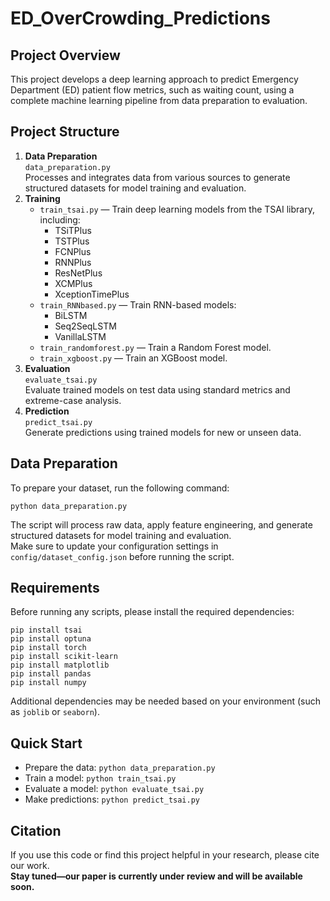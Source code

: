 <!DOCTYPE html>
<html lang="en">
<head>
  <meta charset="UTF-8">
  <title>ED_OverCrowding_Predictions</title>
</head>
<body>

<h1>ED_OverCrowding_Predictions</h1>

<h2>Project Overview</h2>
<p>
  This project develops a deep learning approach to predict Emergency Department (ED) patient flow metrics, such as waiting count, using a complete machine learning pipeline from data preparation to evaluation.
</p>

<h2>Project Structure</h2>
<ol>
  <li>
    <b>Data Preparation</b><br>
    <code>data_preparation.py</code><br>
    <span>
      Processes and integrates data from various sources to generate structured datasets for model training and evaluation.
    </span>
  </li>
  <li>
    <b>Training</b>
    <ul>
      <li>
        <code>train_tsai.py</code> — Train deep learning models from the TSAI library, including:
        <ul>
          <li>TSiTPlus</li>
          <li>TSTPlus</li>
          <li>FCNPlus</li>
          <li>RNNPlus</li>
          <li>ResNetPlus</li>
          <li>XCMPlus</li>
          <li>XceptionTimePlus</li>
        </ul>
      </li>
      <li>
        <code>train_RNNbased.py</code> — Train RNN-based models:
        <ul>
          <li>BiLSTM</li>
          <li>Seq2SeqLSTM</li>
          <li>VanillaLSTM</li>
        </ul>
      </li>
      <li>
        <code>train_randomforest.py</code> — Train a Random Forest model.
      </li>
      <li>
        <code>train_xgboost.py</code> — Train an XGBoost model.
      </li>
    </ul>
  </li>
  <li>
    <b>Evaluation</b><br>
    <code>evaluate_tsai.py</code><br>
    <span>
      Evaluate trained models on test data using standard metrics and extreme-case analysis.
    </span>
  </li>
  <li>
    <b>Prediction</b><br>
    <code>predict_tsai.py</code><br>
    <span>
      Generate predictions using trained models for new or unseen data.
    </span>
  </li>
</ol>

<h2>Data Preparation</h2>
<p>
  To prepare your dataset, run the following command:
</p>
<pre><code>python data_preparation.py</code></pre>
<p>
  The script will process raw data, apply feature engineering, and generate structured datasets for model training and evaluation.<br>
  Make sure to update your configuration settings in <code>config/dataset_config.json</code> before running the script.
</p>

<h2>Requirements</h2>
<p>
  Before running any scripts, please install the required dependencies:
</p>
<pre><code>pip install tsai
pip install optuna
pip install torch
pip install scikit-learn
pip install matplotlib
pip install pandas
pip install numpy
</code></pre>
<p>
  Additional dependencies may be needed based on your environment (such as <code>joblib</code> or <code>seaborn</code>).
</p>

<h2>Quick Start</h2>
<ul>
  <li>Prepare the data: <code>python data_preparation.py</code></li>
  <li>Train a model: <code>python train_tsai.py</code></li>
  <li>Evaluate a model: <code>python evaluate_tsai.py</code></li>
  <li>Make predictions: <code>python predict_tsai.py</code></li>
</ul>

<h2>Citation</h2>
<p>
  If you use this code or find this project helpful in your research, please cite our work.<br>
  <b>Stay tuned—our paper is currently under review and will be available soon.</b>
</p>

</body>
</html>
